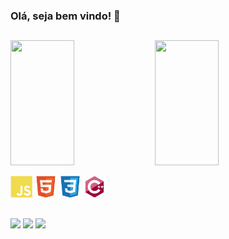 ### Olá, seja bem vindo! 👋

##

<div>
  <img align="center" height="200rem" width="45%" src="https://github-readme-stats.vercel.app/api?username=vitorhugo-guedes&show_icons=true&theme=github_dark&count_private=true"/>
  
  <img align="center" height="200rem" width="45%" src="https://github-readme-stats.vercel.app/api/top-langs/?username=vitorhugo-guedes&layout=compact&theme=github_dark&langs_count=10&count_private=true"/>
</div>

<br>

<div>
  <img width="35rem" height="35rem" src="https://raw.githubusercontent.com/devicons/devicon/master/icons/javascript/javascript-plain.svg"/>
  <img width="35rem" height="35rem" src="https://raw.githubusercontent.com/devicons/devicon/master/icons/html5/html5-original.svg"/>
  <img width="35rem" height="35rem" src="https://raw.githubusercontent.com/devicons/devicon/master/icons/css3/css3-original.svg"/>
  <img width="35rem" height="35rem" src="https://raw.githubusercontent.com/devicons/devicon/master/icons/cplusplus/cplusplus-original.svg"/>
</div>

##

<div>
  <a href="https://twitter.com/VitorHgo77"><img src="https://img.shields.io/badge/Twitter-1DA1F2?style=for-the-badge&logo=twitter&logoColor=white"/></a>
  <a href="mailto:vitoroliveira.guedes@outlook.com"><img src="https://img.shields.io/badge/Microsoft_Outlook-0078D4?style=for-the-badge&logo=microsoft-outlook&logoColor=white"/></a>
  <a href="https://www.linkedin.com/in/vitor-guedes-29385a212/" target="_blank"><img src="https://img.shields.io/badge/-LinkedIn-%230077B5?style=for-the-badge&logo=linkedin&logoColor=white" target="_blank">
</div>
















